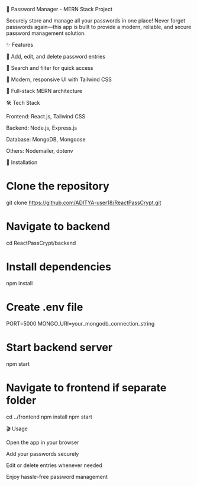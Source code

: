 🔐 Password Manager - MERN Stack Project

Securely store and manage all your passwords in one place!
Never forget passwords again—this app is built to provide a modern, reliable, and secure password management solution.

✨ Features

🔹 Add, edit, and delete password entries

🔹 Search and filter for quick access

🔹 Modern, responsive UI with Tailwind CSS

🔹 Full-stack MERN architecture

🛠 Tech Stack

Frontend: React.js, Tailwind CSS

Backend: Node.js, Express.js

Database: MongoDB, Mongoose

Others: Nodemailer, dotenv

🚀 Installation
# Clone the repository
git clone https://github.com/ADITYA-user18/ReactPassCrypt.git

# Navigate to backend
cd ReactPassCrypt/backend

# Install dependencies
npm install

# Create .env file
PORT=5000
MONGO_URI=your_mongodb_connection_string

# Start backend server
npm start

# Navigate to frontend if separate folder
cd ../frontend
npm install
npm start

🎬 Usage

Open the app in your browser

Add your passwords securely

Edit or delete entries whenever needed

Enjoy hassle-free password management
